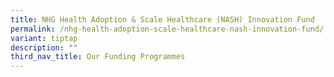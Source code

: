 ```yaml
---
title: NHG Health Adoption & Scale Healthcare (NASH) Innovation Fund
permalink: /nhg-health-adoption-scale-healthcare-nash-innovation-fund/
variant: tiptap
description: ""
third_nav_title: Our Funding Programmes
---
```

